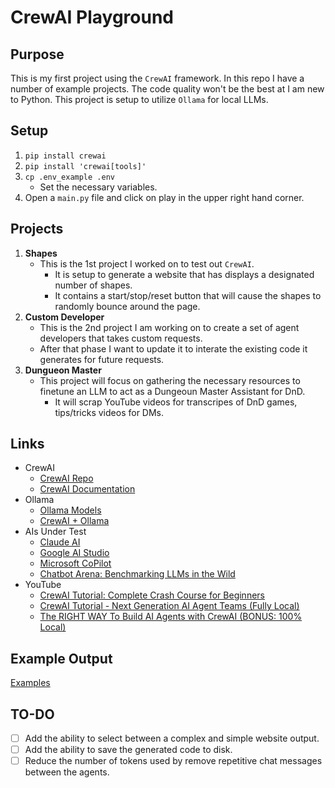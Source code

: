 # CrewAI Playground
## Purpose
This is my first project using the `CrewAI` framework.
In this repo I have a number of example projects.
The code quality won't be the best at I am new to Python.
This project is setup to utilize `Ollama` for local LLMs.

## Setup
1. `pip install crewai`
2. `pip install 'crewai[tools]'`
3. `cp .env_example .env`
    * Set the necessary variables.
4. Open a `main.py` file and click on play in the upper right hand corner.

## Projects
1. **Shapes**
    * This is the 1st project I worked on to test out `CrewAI`.
        * It is setup to generate a website that has displays a designated number of shapes.
        * It contains a start/stop/reset button that will cause the shapes to randomly bounce around the page.
2. **Custom Developer**
    * This is the 2nd project I am working on to create a set of agent developers that takes custom requests.
    * After that phase I want to update it to interate the existing code it generates for future requests.
3. **Dungueon Master**
    * This project will focus on gathering the necessary resources to finetune an LLM to act as a Dungeoun Master Assistant for DnD.
        * It will scrap YouTube videos for transcripes of DnD games, tips/tricks videos for DMs.

## Links
* CrewAI
    * [CrewAI Repo](https://github.com/joaomdmoura/crewai/)
    * [CrewAI Documentation](docs.crewai.com/how-to/)
* Ollama
    * [Ollama Models](https://ollama.com/library)
    * [CrewAI + Ollama](https://docs.crewai.com/how-to/LLM-Connections/)
* AIs Under Test
    * [Claude AI](https://claude.ai/chat/)
    * [Google AI Studio](https://aistudio.google.com/)
    * [Microsoft CoPilot](https://copilot.microsoft.com/)
    * [Chatbot Arena: Benchmarking LLMs in the Wild](https://chat.lmsys.org)
* YouTube
    * [CrewAI Tutorial: Complete Crash Course for Beginners](https://youtu.be/sPzc6hMg7So?si=Q4GHPC249ZSAz_2k)
    * [CrewAI Tutorial - Next Generation AI Agent Teams (Fully Local)](https://youtu.be/tnejrr-0a94?si=P99KIsoWwZrE3cwS)
    * [The RIGHT WAY To Build AI Agents with CrewAI (BONUS: 100% Local)](https://youtu.be/iJjSjmZnNlI?si=Nc2q5T76h5VbOm4G)

## Example Output
[Examples](EXAMPLES.md)

## TO-DO
- [ ] Add the ability to select between a complex and simple website output.
- [ ] Add the ability to save the generated code to disk.
- [ ] Reduce the number of tokens used by remove repetitive chat messages between the agents.
